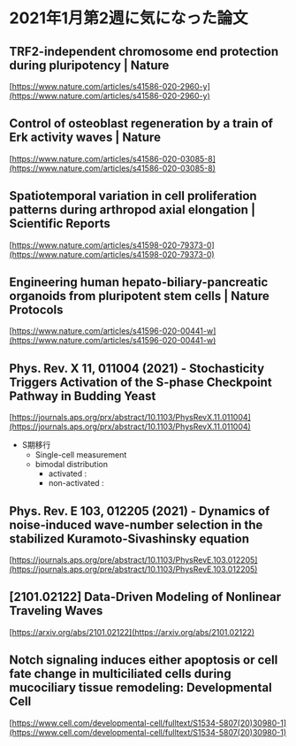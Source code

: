 # 2021年1月第2週に気になった論文

## TRF2-independent chromosome end protection during pluripotency | Nature
[https://www.nature.com/articles/s41586-020-2960-y](https://www.nature.com/articles/s41586-020-2960-y)

## Control of osteoblast regeneration by a train of Erk activity waves | Nature
[https://www.nature.com/articles/s41586-020-03085-8](https://www.nature.com/articles/s41586-020-03085-8)

## Spatiotemporal variation in cell proliferation patterns during arthropod axial elongation | Scientific Reports
[https://www.nature.com/articles/s41598-020-79373-0](https://www.nature.com/articles/s41598-020-79373-0)

## Engineering human hepato-biliary-pancreatic organoids from pluripotent stem cells | Nature Protocols
[https://www.nature.com/articles/s41596-020-00441-w](https://www.nature.com/articles/s41596-020-00441-w)

## Phys. Rev. X 11, 011004 (2021) - Stochasticity Triggers Activation of the S-phase Checkpoint Pathway in Budding Yeast
[https://journals.aps.org/prx/abstract/10.1103/PhysRevX.11.011004](https://journals.aps.org/prx/abstract/10.1103/PhysRevX.11.011004)

- S期移行
    - Single-cell measurement
    - bimodal distribution
        - activated :
        - non-activated :

## Phys. Rev. E 103, 012205 (2021) - Dynamics of noise-induced wave-number selection in the stabilized Kuramoto-Sivashinsky equation
[https://journals.aps.org/pre/abstract/10.1103/PhysRevE.103.012205](https://journals.aps.org/pre/abstract/10.1103/PhysRevE.103.012205)

## [2101.02122] Data-Driven Modeling of Nonlinear Traveling Waves
[https://arxiv.org/abs/2101.02122](https://arxiv.org/abs/2101.02122)

## Notch signaling induces either apoptosis or cell fate change in multiciliated cells during mucociliary tissue remodeling: Developmental Cell
[https://www.cell.com/developmental-cell/fulltext/S1534-5807(20)30980-1](https://www.cell.com/developmental-cell/fulltext/S1534-5807(20)30980-1)